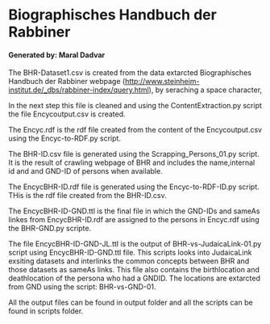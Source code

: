 # Biographisches Handbuch der Rabbiner

#### Generated by: Maral Dadvar


The BHR-Dataset1.csv is created from the data extarcted Biographisches Handbuch der Rabbiner webpage (http://www.steinheim-institut.de/_dbs/rabbiner-index/query.html), by seraching a space character,  

In the next step this file is cleaned and using the ContentExtraction.py script the file Encycoutput.csv is created.

The Encyc.rdf is the rdf file created from the content of the Encycoutput.csv using the Encyc-to-RDF.py script.

The BHR-ID.csv file is generated using the Scrapping_Persons_01.py script. It is the result of crawling webpage of BHR and includes the name,internal id and and GND-ID of persons when available.

The EncycBHR-ID.rdf file is generated using the Encyc-to-RDF-ID.py script. THis is the rdf file created from the BHR-ID.csv.

The EncycBHR-ID-GND.ttl is the final file in which the GND-IDs and sameAs linkes from EncycBHR-ID.rdf are assigned to the persons in Encyc.rdf 
using the BHR-GND.py scripte.

The file EncycBHR-ID-GND-JL.ttl is the output of BHR-vs-JudaicaLink-01.py script using EncycBHR-ID-GND.ttl file. This scripts looks into JudaicaLink exsiting datasets and interlinks the common concepts between
BHR and those datasets as sameAs links. 
This file also contains the birthlocation and deathlocation of the persona who had a GNDID. The locations are extarcted from GND using the script: BHR-vs-GND-01.


All the output files can be found in output folder and all the scripts can be found in scripts folder. 
